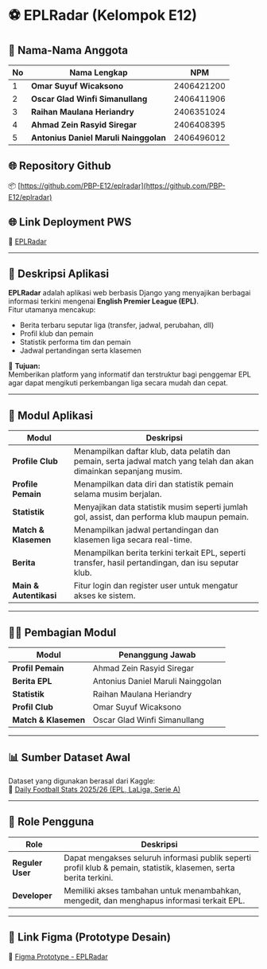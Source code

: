 # ⚽ EPLRadar (Kelompok E12)

## 👥 Nama-Nama Anggota
| No | Nama Lengkap | NPM |
|----|---------------|------|
| 1 | **Omar Suyuf Wicaksono** | 2406421200 |
| 2 | **Oscar Glad Winfi Simanullang** | 2406411906 |
| 3 | **Raihan Maulana Heriandry** | 2406351024 |
| 4 | **Ahmad Zein Rasyid Siregar** | 2406408395 |
| 5 | **Antonius Daniel Maruli Nainggolan** | 2406496012 |

## 🌐 Repository Github
 📦 [https://github.com/PBP-E12/eplradar](https://github.com/PBP-E12/eplradar)

## 🌐 Link Deployment PWS
🔗 [EPLRadar](https://raihan-maulana41-eplradar.pbp.cs.ui.ac.id/)

---

## 📝 Deskripsi Aplikasi
**EPLRadar** adalah aplikasi web berbasis Django yang menyajikan berbagai informasi terkini mengenai **English Premier League (EPL)**.  
Fitur utamanya mencakup:
- Berita terbaru seputar liga (transfer, jadwal, perubahan, dll)  
- Profil klub dan pemain  
- Statistik performa tim dan pemain  
- Jadwal pertandingan serta klasemen  

🎯 **Tujuan:**  
Memberikan platform yang informatif dan terstruktur bagi penggemar EPL agar dapat mengikuti perkembangan liga secara mudah dan cepat.

---

## 🧩 Modul Aplikasi

| Modul | Deskripsi |
|--------|------------|
| **Profile Club** | Menampilkan daftar klub, data pelatih dan pemain, serta jadwal match yang telah dan akan dimainkan sepanjang musim. |
| **Profile Pemain** | Menampilkan data diri dan statistik pemain selama musim berjalan. |
| **Statistik** | Menyajikan data statistik musim seperti jumlah gol, assist, dan performa klub maupun pemain. |
| **Match & Klasemen** | Menampilkan jadwal pertandingan dan klasemen liga secara real-time. |
| **Berita** | Menampilkan berita terkini terkait EPL, seperti transfer, hasil pertandingan, dan isu seputar klub. |
| **Main & Autentikasi** | Fitur login dan register user untuk mengatur akses ke sistem. |

---

## 👨‍💻 Pembagian Modul

| Modul | Penanggung Jawab |
|--------|------------------|
| **Profil Pemain** | Ahmad Zein Rasyid Siregar |
| **Berita EPL** | Antonius Daniel Maruli Nainggolan |
| **Statistik** | Raihan Maulana Heriandry |
| **Profil Club** | Omar Suyuf Wicaksono |
| **Match & Klasemen** | Oscar Glad Winfi Simanullang |

---

## 📊 Sumber Dataset Awal
Dataset yang digunakan berasal dari Kaggle:  
🔗 [Daily Football Stats 2025/26 (EPL, LaLiga, Serie A)](https://www.kaggle.com/datasets/mohulaprasath/daily-football-stats-202526-epl-laligaserie-a)

---

## 🔐 Role Pengguna

| Role | Deskripsi |
|------|------------|
| **Reguler User** | Dapat mengakses seluruh informasi publik seperti profil klub & pemain, statistik, klasemen, serta berita terkini. |
| **Developer** | Memiliki akses tambahan untuk menambahkan, mengedit, dan menghapus informasi terkait EPL. |

---

## 🎨 Link Figma (Prototype Desain)
🔗 [Figma Prototype - EPLRadar](https://www.figma.com/design/x3Nh1E5K1JBcf06W9FKGO8/Prototype?node-id=0-1&t=IZnH6RKu0OLDW8Ei-1)


